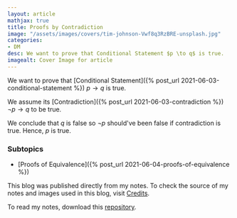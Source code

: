 ```yaml
---
layout: article
mathjax: true
title: Proofs by Contradiction
image: "/assets/images/covers/tim-johnson-Vwf8q3RzBRE-unsplash.jpg"
categories:
- DM
desc: We want to prove that Conditional Statement $p \to q$ is true. 
imagealt: Cover Image for article
---
```


We want to prove that [Conditional Statement]({% post_url 2021-06-03-conditional-statement %}) $p \to q$ is true.
























































































































































































































































































































































































































We assume its [Contradiction]({% post_url 2021-06-03-contradiction %}) $\neg p \to q$ to be true.
























































































































































































































































































































































































































We conclude that $q$ is false so $\neg p$ should've been false if contradiction is true. Hence, $p$ is true.

























































































































































































































































































































































































































### Subtopics
- [Proofs of Equivalence]({% post_url 2021-06-04-proofs-of-equivalence %})

This blog was published directly from my notes.
To check the source of my notes and images used in this blog, visit <a href="/credits.html" target="_blank">Credits</a>.

To read my notes, download this <a href="https://github.com/bovem/CS" target="blank">repository</a>.